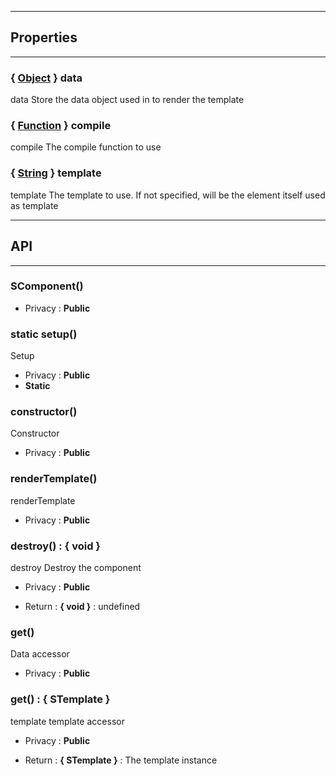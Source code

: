 

-----------------------------
## Properties
-----------------------------

### { <a class="link" href="https://developer.mozilla.org/fr/docs/Web/JavaScript/Reference/Objets_globaux/Object" target="_blank" title="Object">Object</a> } data
data
Store the data object used in to render the template

### { <a class="link" href="https://developer.mozilla.org/fr/docs/Web/JavaScript/Reference/Objets_globaux/Function" target="_blank" title="Function">Function</a> } compile
compile
The compile function to use

### { <a class="link" href="https://developer.mozilla.org/fr/docs/Web/JavaScript/Reference/Objets_globaux/String" target="_blank" title="String">String</a> } template
template
The template to use. If not specified, will be the element itself used as template

-----------------------------
## API
-----------------------------

### SComponent()

- Privacy : **Public**




### static setup()
Setup
- Privacy : **Public**
- **Static**



### constructor()
Constructor
- Privacy : **Public**




### renderTemplate()
renderTemplate
- Privacy : **Public**




### destroy() : { void }
destroy
Destroy the component
- Privacy : **Public**

- Return : **{ void }** : undefined


### get()
Data accessor
- Privacy : **Public**




### get() : { STemplate }
template
template accessor
- Privacy : **Public**

- Return : **{ STemplate }** : The template instance



